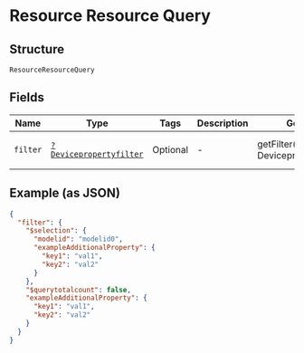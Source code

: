 
# Resource Resource Query

## Structure

`ResourceResourceQuery`

## Fields

| Name | Type | Tags | Description | Getter | Setter |
|  --- | --- | --- | --- | --- | --- |
| `filter` | [`?Devicepropertyfilter`](../../doc/models/devicepropertyfilter.md) | Optional | - | getFilter(): ?Devicepropertyfilter | setFilter(?Devicepropertyfilter filter): void |

## Example (as JSON)

```json
{
  "filter": {
    "$selection": {
      "modelid": "modelid0",
      "exampleAdditionalProperty": {
        "key1": "val1",
        "key2": "val2"
      }
    },
    "$querytotalcount": false,
    "exampleAdditionalProperty": {
      "key1": "val1",
      "key2": "val2"
    }
  }
}
```

